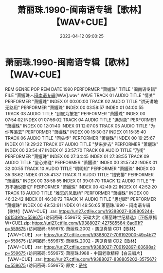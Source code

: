 ﻿---
title: 萧丽珠.1990-闽南语专辑【歌林】【WAV+CUE】
date: 2023-04-12 09:00:25
categories: 闽南语(台语)
tags: 华语中文
---
# 萧丽珠.1990-闽南语专辑【歌林】【WAV+CUE】

REM GENRE POP
REM DATE 1990
PERFORMER "萧孋珠"
TITLE "闽南语专辑"
FILE "萧孋珠.-.[闽南语专辑](1990)[WAV].wav" WAVE
TRACK 01 AUDIO
TITLE "情关"
PERFORMER "萧孋珠"
INDEX 01 00:00:00
TRACK 02 AUDIO
TITLE "讲天讲地无路用"
PERFORMER "萧孋珠"
INDEX 00 03:58:57
INDEX 01 04:00:55
TRACK 03 AUDIO
TITLE "到底为按怎"
PERFORMER "萧孋珠"
INDEX 00 07:54:02
INDEX 01 07:56:02
TRACK 04 AUDIO
TITLE "选对象"
PERFORMER "萧孋珠"
INDEX 00 12:01:40
INDEX 01 12:07:05
TRACK 05 AUDIO
TITLE "为你等落去"
PERFORMER "萧孋珠"
INDEX 00 15:30:37
INDEX 01 15:35:40
TRACK 06 AUDIO
TITLE "回头步"
PERFORMER "萧孋珠"
INDEX 00 19:25:67
INDEX 01 19:29:22
TRACK 07 AUDIO
TITLE "梦来梦去"
PERFORMER "萧孋珠"
INDEX 00 23:54:47
INDEX 01 23:57:70
TRACK 08 AUDIO
TITLE "乃街"
PERFORMER "萧孋珠"
INDEX 00 27:34:45
INDEX 01 27:38:55
TRACK 09 AUDIO
TITLE "坚心来磋"
PERFORMER "萧孋珠"
INDEX 00 31:57:42
INDEX 01 32:00:55
TRACK 10 AUDIO
TITLE "明明知"
PERFORMER "萧孋珠"
INDEX 00 35:38:62
INDEX 01 35:41:37
TRACK 11 AUDIO
TITLE "错安排"
PERFORMER "萧孋珠"
INDEX 00 38:58:55
INDEX 01 39:01:70
TRACK 12 AUDIO
TITLE "千万不通说要切"
PERFORMER "萧孋珠"
INDEX 00 42:49:22
INDEX 01 42:52:20
TRACK 13 AUDIO
TITLE "难忘的凤凰桥"
PERFORMER "萧孋珠"
INDEX 00 46:32:42
INDEX 01 46:36:72
TRACK 14 AUDIO
TITLE "思想起"
PERFORMER "萧孋珠"
INDEX 00 49:53:61
INDEX 01 49:56:65
萧丽珠.1990 - 闽南语专辑【歌林】【WAV+CUE】.rar: https://url27.ctfile.com/f/9388027-838805244-861539?p=559675
(访问密码: 559675)
天碟大赏《萧丽珠世纪精选》[正版原抓W+CUE].zip: https://url27.ctfile.com/f/9388027-427585564-8ad91f?p=559675
(访问密码: 559675)
萧丽珠.2002 - 遇见真情 CD1【歌林】【WAV+CUE】.rar: https://url27.ctfile.com/f/9388027-706192900-49c4b7?p=559675
(访问密码: 559675)
萧丽珠.2002 - 遇见真情 CD2【歌林】【WAV+CUE】.rar: https://url27.ctfile.com/f/9388027-706192897-80698a?p=559675
(访问密码: 559675)
萧丽珠.1988 - 中国老歌精粹【白云唱片】【WAV+CUE】.rar: https://url27.ctfile.com/f/9388027-838805202-357567?p=559675
(访问密码: 559675)
原文：[链接](https://blog.sina.com.cn/s/blog_1647c7e76010311et.html)